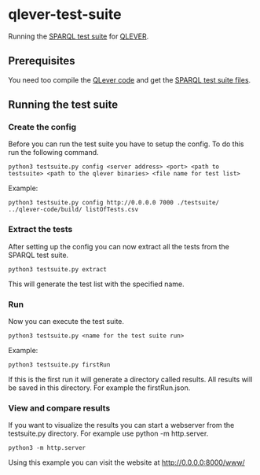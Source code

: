 # qlever-test-suite

Running the [SPARQL test suite](https://www.w3.org/2009/sparql/docs/tests/) for [QLEVER](https://github.com/ad-freiburg/qlever).

## Prerequisites

You need too compile the [QLever code](https://github.com/ad-freiburg/qlever) and get the [SPARQL test suite files](https://github.com/w3c/rdf-tests/tree/main/sparql/).

## Running the test suite

### Create the config

Before you can run the test suite you have to setup the config. To do this run the following command.

```
python3 testsuite.py config <server address> <port> <path to testsuite> <path to the qlever binaries> <file name for test list>
```
Example:
```
python3 testsuite.py config http://0.0.0.0 7000 ./testsuite/ ../qlever-code/build/ listOfTests.csv
```

### Extract the tests

After setting up the config you can now extract all the tests from the SPARQL test suite.

```
python3 testsuite.py extract
```

This will generate the test list with the specified name.

### Run

Now you can execute the test suite.

```
python3 testsuite.py <name for the test suite run>
```
Example:
```
python3 testsuite.py firstRun
```

If this is the first run it will generate a directory called results. All results will be saved in this directory. For example the firstRun.json.

### View and compare results

If you want to visualize the results you can start a webserver from the testsuite.py directory. For example use python -m http.server.

```
python3 -m http.server
```

Using this example you can visit the website at http://0.0.0.0:8000/www/